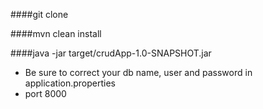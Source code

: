 ####git clone

####mvn clean install

####java -jar target/crudApp-1.0-SNAPSHOT.jar
* Be sure to correct your db name, user and password in application.properties
* port 8000

